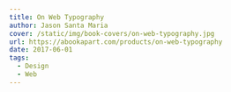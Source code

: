 ```yaml
---
title: On Web Typography
author: Jason Santa Maria 
cover: /static/img/book-covers/on-web-typography.jpg
url: https://abookapart.com/products/on-web-typography
date: 2017-06-01
tags:
  - Design
  - Web
---
```


